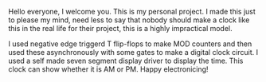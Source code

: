 
Hello everyone, I welcome you.
This is my personal project. I made this just to please my mind, need less to say that nobody should
make a clock like this in the real life for their project, this is a highly impractical model.


I used negative edge triggerd T flip-flops to make MOD counters and then used these asynchronously 
with some gates to make a digital clock circuit. 
I used a self made seven segment display driver to display the time.
This clock can show whether it is AM or PM.
Happy electronicing!
